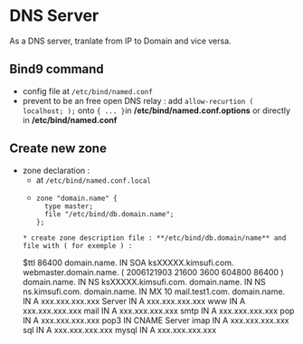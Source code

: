 # DNS Server

As a DNS server, tranlate from IP to Domain and vice versa.

## Bind9 command

* config file at `/etc/bind/named.conf`
 * prevent to be an free open DNS relay : add `allow-recurtion ( localhost; );` onto `{ ... }`in **/etc/bind/named.conf.options** or directly in **/etc/bind/named.conf**

## Create new zone

* zone declaration :
  * at `/etc/bind/named.conf.local`
  * ````
    zone "domain.name" {
      type master;
      file "/etc/bind/db.domain.name";
    };
  ````
  * create zone description file : **/etc/bind/db.domain/name** and file with ( for exemple ) : 
  ````
  $ttl 86400
  domain.name.       IN      SOA     ksXXXXX.kimsufi.com. webmaster.domain.name. (
                                      2006121903
                                      21600
                                      3600
                                      604800
                                      86400 )
  domain.name.    IN      NS             ksXXXXX.kimsufi.com.
  domain.name.    IN      NS             ns.kimsufi.com.
  domain.name.    IN      MX              10 mail.test1.com.
  domain.name.    IN    A           xxx.xxx.xxx.xxx
  Server        IN    A        xxx.xxx.xxx.xxx
  www        IN    A           xxx.xxx.xxx.xxx
  mail        IN    A           xxx.xxx.xxx.xxx
  smtp        IN    A           xxx.xxx.xxx.xxx
  pop         IN    A           xxx.xxx.xxx.xxx
  pop3        IN    CNAME        Server
  imap        IN    A           xxx.xxx.xxx.xxx
  sql        IN    A           xxx.xxx.xxx.xxx
  mysql        IN    A           xxx.xxx.xxx.xxx
````
  
  
  
